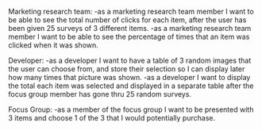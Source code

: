 Marketing research team:
-as a marketing research team member I want to be able to see the total number of clicks for each item, after the user has been given 25 surveys of 3 different items.
-as a marketing research team member I want to be able to see the percentage of times that an item was clicked when it was shown.

Developer:
-as a developer I want to have a table of 3 random images that the user can choose from, and store their selection so I can display later how many times that picture was shown.
-as a developer I want to display the total each item was selected and displayed in a separate table after the focus group member has gone thru 25 random surveys.


Focus Group:
-as a member of the focus group I want to be presented with 3 items and choose 1 of the 3 that I would potentially purchase.
